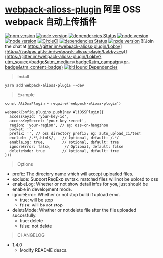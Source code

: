 # [webpack-alioss-plugin](https://github.com/borenXue/webpack-alioss-plugin.git) 阿里 OSS webpack 自动上传插件

[![npm version](https://img.shields.io/npm/v/webpack.svg)](https://npmjs.com/package/webpack-alioss-plugin)
[![node version](https://img.shields.io/node/v/webpack-alioss-plugin.svg)](https://nodejs.org)
[![dependencies Status](https://david-dm.org/borenxue/webpack-alioss-plugin/status.svg)](https://david-dm.org/borenxue/webpack-alioss-plugin)
[![node version](https://img.shields.io/travis/borenXue/webpack-alioss-plugin/master.svg)](https://travis-ci.org/borenXue/webpack-alioss-plugin)
[![node version](https://ci.appveyor.com/api/projects/status/github/borenXue/webpack-alioss-plugin?svg=true)](https://ci.appveyor.com/project/borenXue/webpack-alioss-plugin/branch/master)
[![CircleCI](https://circleci.com/gh/borenXue/webpack-alioss-plugin/tree/master.svg?style=svg)](https://circleci.com/gh/borenXue/webpack-alioss-plugin/tree/master)
[![dependencies Status](https://img.shields.io/npm/l/webpack-alioss-plugin.svg)](https://github.com/borenXue/webpack-alioss-plugin/blob/master/LICENCE)
[![node version](https://img.shields.io/npm/dm/webpack-alioss-plugin.svg)](ttps://npmjs.com/package/webpack-alioss-plugin)
[![Join the chat at https://gitter.im/webpack-alioss-plugin/Lobby](https://badges.gitter.im/webpack-alioss-plugin/Lobby.svg)](https://gitter.im/webpack-alioss-plugin/Lobby?utm_source=badge&utm_medium=badge&utm_campaign=pr-badge&utm_content=badge)
[![bitHound Dependencies](https://www.bithound.io/github/borenXue/webpack-alioss-plugin/badges/dependencies.svg)](https://www.bithound.io/github/borenXue/webpack-alioss-plugin/master/dependencies/npm)
<!-- [![node version](https://badges.gitter.im/borenXue/webpack-alioss-plugin.svg)](https://gitter.im/borenXue/webpack-alioss-plugin) -->
<!--[![node version](https://img.shields.io/coveralls/borenXue/webpack-alioss-plugin.svg)](https://coveralls.io/r/borenXue/webpack-alioss-plugin)-->

> Install

```
yarn add webpack-alioss-plugin --dev
```

> Example

```
const AliOssPlugin = require('webpack-alioss-plugin')

webpackConfig.plugins.push(new AliOSSPlugin({
  accessKeyId: 'your-key-id',
  accessKeySecret: 'your-key-secret',
  region: 'your-region', // eg: oss-cn-hangzhou
  bucket: '',
  prefix: '', // oss directory prefix; eg: auto_upload_ci/test
  exclude: /.*\.html$/,   // Optional, default: /.*/
  enableLog: true,        // Optional, default: true
  ignoreError: false,      // Optional, default: false
  deleteMode: true        // Optional, default: true
}))
```

> Options

* prefix: The directory name which will accept uploaded files.
* exclude: Support RegExp syntax, matched files will not be upload to oss
* enableLog: Whether or not show detail infos for you, just should be enable in development mode.
* ignoreError:  Whether or not stop build if upload error.
  - true: will be stop
  - false: will be not stop
* deleteMode: Whether or not delete file after the file uploaded succesfully.
  - true: delete
  - false: not delete
  
> CHANGELOG

* 1.4.0
	- Modify README descs.

